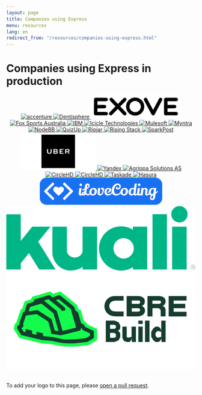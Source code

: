 ```yaml
---
layout: page
title: Companies using Express
menu: resources
lang: en
redirect_from: "/resources/companies-using-express.html"
---
```


# Companies using Express in production

<div style="text-align:center;">
    <a target="_new" class="imagelink" href="http://www.accenture.com/">
      <img alt="accenture" class="memberlogo" src="/images/companies/accenture-logo.png" />
    </a>
    <a target="_new" class="imagelink" href="https://dentisphere.com/">
      <img alt="Dentisphere" class="memberlogo" src="/images/companies/denti-sphere-logo.png" />
    </a>
    <a target="_new" class="imagelink" href="http://www.exove.com/">
      <img alt="Exove" class="memberlogo" src="/images/companies/exove-logo.png" />
    </a>
    <a target="_new" class="imagelink" href="http://www.foxsports.com.au/">
      <img alt="Fox Sports Australia" class="memberlogo" src="/images/companies/fox-sports-logo.png" />
    </a>
    <a target="_new" class="imagelink" href="http://ibm.com">
      <img alt="IBM" class="memberlogo" src="/images/companies/ibm-logo.png" />
    </a>
    <a target="_new" class="imagelink" href="https://www.icicletech.com">
      <img alt="Icicle Technologies" class="memberlogo" src="/images/companies/icicle-logo.png" />
    </a>
    <a target="_new" class="imagelink" href="http://mulesoft.com">
      <img alt="Mulesoft" class="memberlogo" src="/images/companies/mulesoft-logo.png" />
    </a>
    <a target="_new" class="imagelink" href="http://www.myntra.com/">
      <img alt="Myntra" class="memberlogo" src="/images/companies/myntra-logo.png" />
    </a>
    <a target="_new" class="imagelink" href="https://nodebb.org/">
      <img alt="NodeBB" class="memberlogo" src="/images/companies/nodeBB-logo.png" />
    </a>
    <a target="_new" class="imagelink" href="http://www.quizup.com/">
      <img alt="QuizUp" class="memberlogo" src="/images/companies/quizup-logo.png" />
    </a>
    <a target="_new" class="imagelink" href="http://ripjar.com">
      <img alt="Ripjar" class="memberlogo" src="/images/companies/ripjar-logo.png" />
    </a>
    <a target="_new" class="imagelink" href="http://risingstack.com">
      <img alt="Rising Stack" class="memberlogo" src="/images/companies/risingstack-logo.png" />
    </a>
    <a target="_new" class="imagelink" href="http://www.sparkpost.com/">
      <img alt="SparkPost" class="memberlogo" src="/images/companies/sparkpost-logo.png" />
    </a>
    <a target="_new" class="imagelink" href="http://uber.com">
      <img alt="Uber" class="memberlogo" src="/images/companies/uber-logo.png" />
    </a>
    <a target="_new" class="imagelink" href="https://www.yandex.ru/">
      <img alt="Yandex" class="memberlogo" src="/images/companies/yandex-logo.png" />
    </a>
    <a target="_new" class="imagelink" href="http://www.agrippa.no/en">
      <img alt="Agrippa Solutions AS" class="memberlogo" src="/images/companies/OrgASLogo.png" />
    </a>
    <a target="_new" class="imagelink" href="https://www.circlehd.com">
      <img alt="CircleHD" class="memberlogo" src="/images/companies/circlehd-logo.png" />
    </a>
    <a target="_new" class="imagelink" href="https://www.teachoo.com">
      <img alt="CircleHD" class="memberlogo" src="/images/companies/teachoo-logo.png" />
    </a>
    <a target="_new" class="imagelink" href="https://www.taskade.com">
      <img alt="Taskade" class="memberlogo" src="/images/companies/taskade-logo.png" />
    </a>
    <a target="_new" class="imagelink" href="https://hasura.io">
      <img alt="Hasura" class="memberlogo" src="/images/companies/hasura-logo.png" />
    </a>
    <a target="_new" class="imagelink" href="https://ilovecoding.org">
      <img alt="iLoveCoding" class="memberlogo" src="/images/companies/ilovecoding-logo.png" />
    </a>
    <a target="_new" class="imagelink" href="https://www.kuali.co">
      <img alt="kuali" class="memberlogo" src="/images/companies/kuali-logo.png" />
    </a>
    <a target="_new" class="imagelink" href="https://www.cbrebuild.com/">
      <img alt="CBRE Build" class="memberlogo" src="/images/companies/cbre-logo.png" />
    </a>
</div>
<p style="margin-top: 30px;">
To add your logo to this page, please <a href="https://github.com/expressjs/expressjs.com/blob/gh-pages/en/resources/companies-using-express.md">open a pull request</a>.
</p>
